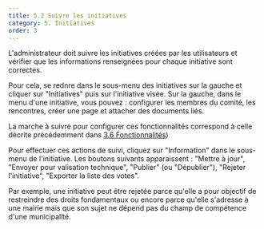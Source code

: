 ```yaml
---
title: 5.2 Suivre les initiatives
category: 5. Initiatives
order: 3
---
```


L'administrateur doit suivre les initiatives créées par les utilisateurs et vérifier que les informations renseignées pour chaque initiative sont correctes.

Pour cela, se rednre dans le sous-menu des initiatives sur la gauche et cliquer sur "Initiatives" puis sur l'initiative visée.
Sur la gauche, dans le menu d'une initiative, vous pouvez : configurer les membres du comité, les rencontres, créer une page et attacher des documents liés.

La marche à suivre pour configurer ces fonctionnalités correspond à celle décrite précédemment dans [3.6 Fonctionnalités]({{site.baseurl}}/3-concertations/6-fonctionnalites/))

Pour effectuer ces actions de suivi, cliquez sur "Information" dans le sous-menu de l'initiative. Les boutons suivants apparaissent : "Mettre à jour", "Envoyer pour valisation technique", "Publier" (ou "Dépublier"), "Rejeter l'initiative", "Exporter la liste des votes".

Par exemple, une initiative peut être rejetée parce qu'elle a pour objectif de restreindre des droits fondamentaux ou encore parce qu'elle s'adresse à une mairie mais que son sujet ne dépend pas du champ de compétence d'une municipalité.
